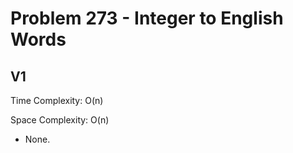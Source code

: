 # Problem 273 - Integer to English Words

## V1

Time Complexity: O(n)

Space Complexity: O(n)

- None.
